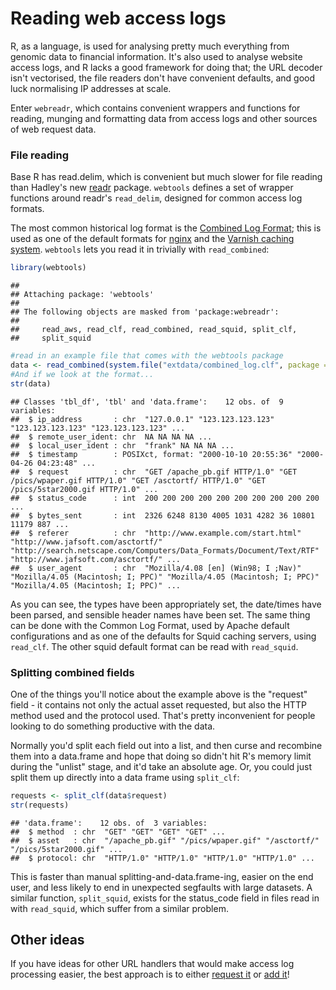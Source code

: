 <!--
%\VignetteEngine{knitr::knitr}
%\VignetteIndexEntry{webreadr}
-->

# Reading web access logs
R, as a language, is used for analysing pretty much everything from genomic data to financial information. It's also
used to analyse website access logs, and R lacks a good framework for doing that; the URL decoder isn't vectorised,
the file readers don't have convenient defaults, and good luck normalising IP addresses at scale.

Enter <code>webreadr</code>, which contains convenient wrappers and functions for reading, munging and formatting
data from access logs and other sources of web request data.

### File reading
Base R has read.delim, which is convenient but much slower for file reading than Hadley's new [readr](https://github.com/hadley/readr)
package. <code>webtools</code> defines a set of wrapper functions around readr's <code>read_delim</code>, designed
for common access log formats.

The most common historical log format is the [Combined Log Format](http://httpd.apache.org/docs/1.3/logs.html#combined); this is used as one of the default formats for [nginx](http://nginx.org/) and the [Varnish caching system](https://www.varnish-cache.org/docs/trunk/reference/varnishncsa.html). <code>webtools</code>
lets you read it in trivially with <code>read\_combined</code>:


```r
library(webtools)
```

```
## 
## Attaching package: 'webtools'
## 
## The following objects are masked from 'package:webreadr':
## 
##     read_aws, read_clf, read_combined, read_squid, split_clf,
##     split_squid
```

```r
#read in an example file that comes with the webtools package
data <- read_combined(system.file("extdata/combined_log.clf", package = "webtools"))
#And if we look at the format...
str(data)
```

```
## Classes 'tbl_df', 'tbl' and 'data.frame':	12 obs. of  9 variables:
##  $ ip_address       : chr  "127.0.0.1" "123.123.123.123" "123.123.123.123" "123.123.123.123" ...
##  $ remote_user_ident: chr  NA NA NA NA ...
##  $ local_user_ident : chr  "frank" NA NA NA ...
##  $ timestamp        : POSIXct, format: "2000-10-10 20:55:36" "2000-04-26 04:23:48" ...
##  $ request          : chr  "GET /apache_pb.gif HTTP/1.0" "GET /pics/wpaper.gif HTTP/1.0" "GET /asctortf/ HTTP/1.0" "GET /pics/5star2000.gif HTTP/1.0" ...
##  $ status_code      : int  200 200 200 200 200 200 200 200 200 200 ...
##  $ bytes_sent       : int  2326 6248 8130 4005 1031 4282 36 10801 11179 887 ...
##  $ referer          : chr  "http://www.example.com/start.html" "http://www.jafsoft.com/asctortf/" "http://search.netscape.com/Computers/Data_Formats/Document/Text/RTF" "http://www.jafsoft.com/asctortf/" ...
##  $ user_agent       : chr  "Mozilla/4.08 [en] (Win98; I ;Nav)" "Mozilla/4.05 (Macintosh; I; PPC)" "Mozilla/4.05 (Macintosh; I; PPC)" "Mozilla/4.05 (Macintosh; I; PPC)" ...
```

As you can see, the types have been appropriately set, the date/times have been parsed, and sensible header names have been set.
The same thing can be done with the Common Log Format, used by Apache default configurations and as one of the defaults for
Squid caching servers, using <code>read\_clf</code>. The other squid default format can be read with <code>read\_squid</code>.

### Splitting combined fields

One of the things you'll notice about the example above is the "request" field - it contains not only the actual asset
requested, but also the HTTP method used and the protocol used. That's pretty inconvenient for people looking to do something
productive with the data.

Normally you'd split each field out into a list, and then curse and recombine them into a data.frame and hope that
doing so didn't hit R's memory limit during the "unlist" stage, and it'd take an absolute age. Or, you could just split them
up directly into a data frame using <code>split\_clf</code>:


```r
requests <- split_clf(data$request)
str(requests)
```

```
## 'data.frame':	12 obs. of  3 variables:
##  $ method  : chr  "GET" "GET" "GET" "GET" ...
##  $ asset   : chr  "/apache_pb.gif" "/pics/wpaper.gif" "/asctortf/" "/pics/5star2000.gif" ...
##  $ protocol: chr  "HTTP/1.0" "HTTP/1.0" "HTTP/1.0" "HTTP/1.0" ...
```
This is faster than manual splitting-and-data.frame-ing, easier on the end user, and less likely to end in unexpected segfaults with
large datasets. A similar function, <code>split\_squid</code>, exists for the status_code field in files read in with
<code>read_squid</code>, which suffer from a similar problem.

## Other ideas
If you have ideas for other URL handlers that would make access log processing easier, the best approach
is to either [request it](https://github.com/Ironholds/webtools/issues) or [add it](https://github.com/Ironholds/webtools/pulls)!

